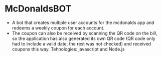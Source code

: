 # McDonaldsBOT

- A bot that creates multiple user accounts for the mcdonalds app and redeems a weekly coupon for each account.
- The coupon can also be received by scanning the QR code on the bill, so the application has also generated its own QR code
(QR code only had to include a valid date, the rest was not checked) and received coupons this way.
Tehnologies: javascript and Node.js

